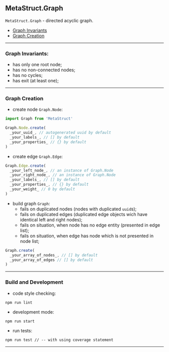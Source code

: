 ## MetaStruct.Graph

`MetaStruct.Graph` - directed acyclic graph.

- [Graph Invariants](#graph-invariants)
- [Graph Creation](#graph-creation)

---

### Graph Invariants:

- has only one root node;
- has no non-connected nodes;
- has no cycles;
- has exit (at least one);

---

### Graph Creation

- create node `Graph.Node`:

```javascript
import Graph from 'MetaStruct'

Graph.Node.create(
  _your_uuid_, // autogenerated uuid by default
  _your_labels_, // [] by default
  _your_properties_ // {} by default
)
```

- create edge `Graph.Edge`:

```javascript
Graph.Edge.create(
  _your_left_node_, // an instance of Graph.Node
  _your_right_node_, // an instance of Graph.Node
  _your_labels_, // [] by default
  _your_properties_, // {} by default
  _your_weight_ // 0 by default
)
```

- build graph `Graph`:
  - fails on duplicated nodes (nodes with duplicated `uuid`s);
  - fails on duplicated edges (duplicated edge objects wich have identical left and right nodes);
  - fails on situation, when node has no edge entity (presented in edge list);
  - fails on situation, when edge has node which is not presented in node list;

```javascript
Graph.create(
  _your_array_of_nodes_, // [] by default
  _your_array_of_edges // [] by default
)
```
---

### Build and Development

- code style checking:

```
npm run lint
```

- development mode:

```
npm run start
```

- run tests:

```
npm run test // -- with using сoverage statement
```

---
